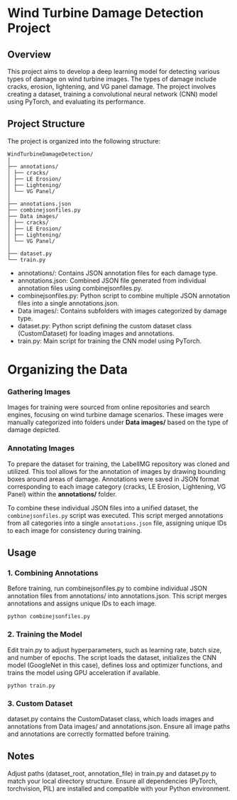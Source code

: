 

# Wind Turbine Damage Detection Project

## Overview

This project aims to develop a deep learning model for detecting various types of damage on wind turbine images. The types of damage include cracks, erosion, lightening, and VG panel damage. The project involves creating a dataset, training a convolutional neural network (CNN) model using PyTorch, and evaluating its performance.

## Project Structure

The project is organized into the following structure:

```
WindTurbineDamageDetection/
│
├── annotations/
│ ├── cracks/
│ ├── LE Erosion/
│ ├── Lightening/
│ └── VG Panel/
│
├── annotations.json
├── combinejsonfiles.py
├── Data images/
│ ├── cracks/
│ ├── LE Erosion/
│ ├── Lightening/
│ └── VG Panel/
│
├── dataset.py
└── train.py
```





* annotations/: Contains JSON annotation files for each damage type.
* annotations.json: Combined JSON file generated from individual annotation files using combinejsonfiles.py.
* combinejsonfiles.py: Python script to combine multiple JSON annotation files into a single annotations.json.
* Data images/: Contains subfolders with images categorized by damage type.
* dataset.py: Python script defining the custom dataset class (CustomDataset) for loading images and annotations.
* train.py: Main script for training the CNN model using PyTorch.

# Organizing the Data

### Gathering Images

Images for training were sourced from online repositories and search engines, focusing on wind turbine damage scenarios. These images were manually categorized into folders under **Data images/** based on the type of damage depicted.

### Annotating Images

To prepare the dataset for training, the LabelIMG repository was cloned and utilized. This tool allows for the annotation of images by drawing bounding boxes around areas of damage. Annotations were saved in JSON format corresponding to each image category (cracks, LE Erosion, Lightening, VG Panel) within the **annotations/** folder.

To combine these individual JSON files into a unified dataset, the `combinejsonfiles.py` script was executed. This script merged annotations from all categories into a single `annotations.json` file, assigning unique IDs to each image for consistency during training.

## Usage

### 1. Combining Annotations
Before training, run combinejsonfiles.py to combine individual JSON annotation files from annotations/ into annotations.json. This script merges annotations and assigns unique IDs to each image.

```
python combinejsonfiles.py
```

### 2. Training the Model
Edit train.py to adjust hyperparameters, such as learning rate, batch size, and number of epochs. The script loads the dataset, initializes the CNN model (GoogleNet in this case), defines loss and optimizer functions, and trains the model using GPU acceleration if available.

```
python train.py
```
### 3. Custom Dataset
dataset.py contains the CustomDataset class, which loads images and annotations from Data images/ and annotations.json. Ensure all image paths and annotations are correctly formatted before training.

## Notes

Adjust paths (dataset_root, annotation_file) in train.py and dataset.py to match your local directory structure.
Ensure all dependencies (PyTorch, torchvision, PIL) are installed and compatible with your Python environment.

